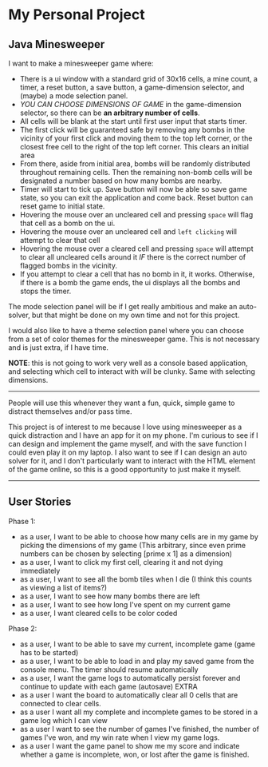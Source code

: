 # My Personal Project
## Java Minesweeper

I want to make a minesweeper game where:
- There is a ui window with a standard grid of 30x16 cells, a mine count, a timer, 
        a reset button, a save button, a game-dimension selector, and (maybe) a mode selection panel.
- *YOU CAN CHOOSE DIMENSIONS OF GAME* in the game-dimension selector, so there can be **an arbitrary number of cells**.
- All cells will be blank at the start until first user input that starts timer.
- The first click will be guaranteed safe by removing any bombs in the vicinity of your first click and moving them
    to the top left corner, or the closest free cell to the right of the top left corner. This clears an initial area
- From there, aside from initial area, bombs will be randomly distributed throughout remaining cells.
        Then the remaining non-bomb cells will be designated a number based on how many bombs are nearby.
- Timer will start to tick up. Save button will now be able so save game state, so you can exit the application 
        and come back. Reset button can reset game to initial state.
- Hovering the mouse over an uncleared cell and pressing `space` will flag that cell as a bomb on the ui.
- Hovering the mouse over an uncleared cell and `left clicking` will attempt to clear that cell
- Hovering the mouse over a cleared cell and pressing `space` will attempt to clear all uncleared cells 
      around it *IF* there is the correct number of flagged bombs in the vicinity.
- If you attempt to clear a cell that has no bomb in it, it works. Otherwise, if there is a bomb the game ends,
        the ui displays all the bombs and stops the timer.

The mode selection panel will be if I get really ambitious and make an auto-solver, but that might be done
        on my own time and not for this project.

I would also like to have a theme selection panel where you can choose from a set of color themes
  for the minesweeper game. This is not necessary and is just extra, if I have time.

**NOTE**: this is not going to work very well as a console based application, and selecting which cell
to interact with will be clunky. Same with selecting dimensions.

_________

People will use this whenever they want a fun, quick, simple game to distract themselves and/or pass time.

This project is of interest to me because I love using minesweeper as a quick distraction and I have an app for
it on my phone. I'm curious to see if I can design and implement the game myself, and with the save function
I could even play it on my laptop. I also want to see if I can design an auto solver for it, and I don't particularly
want to interact with the HTML element of the game online, so this is a good opportunity to just make it myself.

_________

## User Stories

Phase 1:
- as a user, I want to be able to choose how many cells are in my game by picking the dimensions of my game 
(This arbitrary, since even prime numbers can be chosen by selecting [prime x 1] as a dimension)
- as a user, I want to click my first cell, clearing it and not dying immediately
- as a user, I want to see all the bomb tiles when I die (I think this counts as viewing a list of items?)
- as a user, I want to see how many bombs there are left
- as a user, I want to see how long I've spent on my current game
- as a user, I want cleared cells to be color coded

Phase 2:
- as a user, I want to be able to save my current, incomplete game (game has to be started)
- as a user, I want to be able to load in and play my saved game from the console menu. The timer should resume automatically
- as a user, I want the game logs to automatically persist forever and continue to update with each game (autosave)
EXTRA
- as a user I want the board to automatically clear all 0 cells that are connected to clear cells.
- as a user I want all my complete and incomplete games to be stored in a game log which I can view
- as a user I want to see the number of games I've finished, the number of games I've won, and my win rate when I view my game logs.
- as a user I want the game panel to show me my score and indicate whether a game is incomplete, won, or lost after the game is finished.

